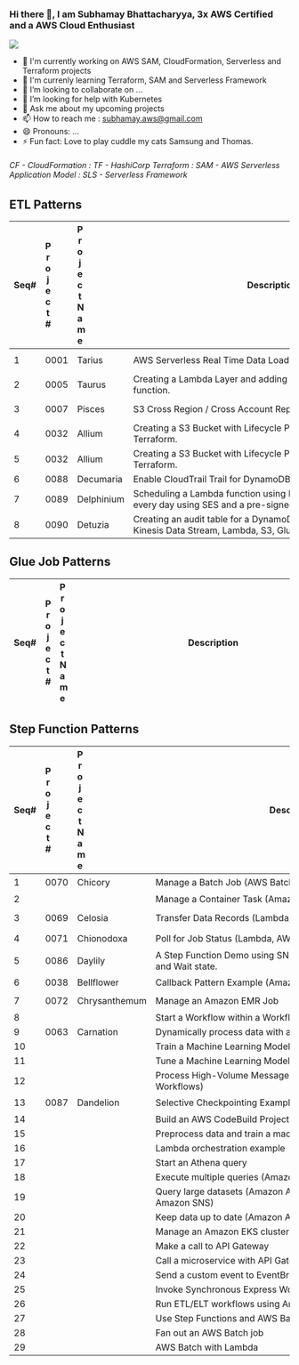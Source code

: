 ### Hi there 👋, I am Subhamay Bhattacharyya, 3x AWS Certified and a AWS Cloud Enthusiast

<!--
**subhamay-cloudworks/subhamay-cloudworks** is a ✨ _special_ ✨ repository because its `README.md` (this file) appears on your GitHub profile.
-->

<img src="https://subhamay-projects-repository-us-east-1.s3.amazonaws.com/github-banner.png">

- 🔭 I'm currently working on AWS SAM, CloudFormation, Serverless and Terraform projects
- 🌱 I'm currenly learning Terraform, SAM and Serverless Framework
- 👯 I’m looking to collaborate on ...
- 🤔 I’m looking for help with Kubernetes
- 💬 Ask me about my upcoming projects
- 📫 How to reach me : subhamay.aws@gmail.com
- 😄 Pronouns: ...
- ⚡ Fun fact: Love to play cuddle my cats Samsung and Thomas.

###### CF - CloudFormation : TF - HashiCorp Terraform : SAM - AWS Serverless Application Model : SLS - Serverless Framework ######

## ETL Patterns
|Seq#|<div style="width:10px">Project#</div>|<div style="width:10px">Project Name</div>|<div style="width:500px">Description</div>|<div style="width:10px">Status</div>|<div style="width:10px">CF</div>|<div style="width:10px">SAM</div>|<div style="width:10px">SLS</div>|<div style="width:10px">TF</div>|
|-|-|-|-|-|-|-|-|-|
|1|0001|Tarius|AWS Serverless Real Time Data Load to DynamoDB.|$${\color{green}Complete}$$|[:white_check_mark:](https://github.com/subhamay-cloudworks/0001-tarius-cft)|[:white_check_mark:](https://github.com/subhamay-cloudworks/0001-tarius-sam)|[:white_check_mark:](https://github.com/subhamay-cloudworks/0001-tarius-sls)|[:white_check_mark:](https://github.com/subhamay-cloudworks/0001-tarius-tf)|
|2|0005|Taurus|Creating a Lambda Layer and adding the same to a Lambda function.|:x:|:x:|[:white_check_mark:](https://github.com/subhamay-cloudworks/0005-taurus-sam)|[:white_check_mark:](https://github.com/subhamay-cloudworks/0005-taurus-sls)|[:white_check_mark:](https://github.com/subhamay-cloudworks/0005-taurus-tf)|
|3|0007|Pisces|S3 Cross Region / Cross Account Replication.|$${\color{green}Complete}$$|[:white_check_mark:](https://github.com/subhamay-cloudworks/0007-pisces-cft)|:no_entry_sign:|:no_entry_sign:|[:white_check_mark:](https://github.com/subhamay-cloudworks/0007-pisces-tf)|
|4|0032|Allium|Creating a S3 Bucket with Lifecycle Policy Configuration using Terraform.|:x:|:x:|:x:|:x:|[:white_check_mark:](https://github.com/subhamay-cloudworks/0032-allium-tf)|
|5|0032|Allium|Creating a S3 Bucket with Lifecycle Policy Configuration using Terraform.|:x:|:x:|:x:|:x:|[:white_check_mark:](https://github.com/subhamay-cloudworks/0032-allium-tf)|
|6|0088|Decumaria|Enable CloudTrail Trail for DynamoDB data events.|:x:|:x:|:x:|:x:|:x:|
|7|0089|Delphinium|Scheduling a Lambda function using EventBridge to send an email every day using SES and a pre-signed URL of an image .|:x:|:x:|:x:|:x:|[:white_check_mark:](https://github.com/subhamay-cloudworks/0090-delphinium-tf)|
|8|0090|Detuzia|Creating an audit table for a DynamoDB table using CloudTrail, Kinesis Data Stream, Lambda, S3, Glue and Athena |:x:|[:white_check_mark:](https://github.com/subhamay-cloudworks/0090-deutzia-cft)|:x:|:x:|:x:|


## Glue Job Patterns
|Seq#|<div style="width:10px">Project#</div>|<div style="width:10px">Project Name</div>|<div style="width:500px">Description</div>|<div style="width:10px">Status</div>|<div style="width:10px">CF</div>|<div style="width:10px">SAM</div>|<div style="width:10px">SLS</div>|<div style="width:10px">TF</div>|
|-|-|-|-|-|-|-|-|-|


## Step Function Patterns

|Seq#|<div style="width:10px">Project#</div>|<div style="width:10px">Project Name</div>|<div style="width:500px">Description</div>|<div style="width:10px">Status</div>|<div style="width:10px">CF</div>|<div style="width:10px">SAM</div>|<div style="width:10px">SLS</div>|<div style="width:10px">TF</div>|
|-|-|-|-|-|-|-|-|-|
|1|0070|Chicory|Manage a Batch Job (AWS Batch, Amazon SNS)|:x:|:x:|:x:|:yellow_circle:|:x:|
|2|||Manage a Container Task (Amazon ECS, Amazon SNS)|:x:|:x:|:x:|:x:|:x:|
|3|0069|Celosia|Transfer Data Records (Lambda, DynamoDB, Amazon SQS)|$${\color{green}Complete}$$|[:white_check_mark:](https://github.com/subhamay-cloudworks/0069-celosia-cft)|[:white_check_mark:](https://github.com/subhamay-cloudworks/0069-celosia-sam)|[:white_check_mark:](https://github.com/subhamay-cloudworks/0069-celosia-sls)|[:white_check_mark:](https://github.com/subhamay-cloudworks/0069-celosia-tf)|
|4|0071|Chionodoxa|Poll for Job Status (Lambda, AWS Batch)|:x:|:x:|:x:|:yellow_circle:|:x:|
|5|0086|Daylily|A Step Function Demo using SNS (Simple Notification Service) and Wait state.|:x:|:x:|[:white_check_mark:](https://github.com/subhamay-cloudworks/0086-daylily-sam)|[:white_check_mark:](https://github.com/subhamay-cloudworks/0086-daylily-sls)|[:white_check_mark:](https://github.com/subhamay-cloudworks/0086-daylily-tf)|
|6|0038|Bellflower|Callback Pattern Example (Amazon SQS, Amazon SNS, Lambda)|:yellow_circle:|[:white_check_mark:](https://github.com/subhamay-cloudworks/0038-bellflower-cft)|[:white_check_mark:](https://github.com/subhamay-cloudworks/0038-bellflower-sam)|[:white_check_mark:](https://github.com/subhamay-cloudworks/0038-bellflower-sls)|:x:|
|7|0072|Chrysanthemum|Manage an Amazon EMR Job|:x:|:x:|:x:|:yellow_circle:|:yellow_circle:|
|8|||Start a Workflow within a Workflow (Step Functions, Lambda)|:x:|:x:|:x:|:x:|:x:|
|9|0063|Carnation|Dynamically process data with a Map state|:x:|[:white_check_mark:](https://github.com/subhamay-cloudworks/0063-carnation-cft)|:x:|:x:|:x:|
|10|||Train a Machine Learning Model|:x:|:x:|:x:|:x:|:x:|
|11|||Tune a Machine Learning Model|:x:|:x:|:x:|:x:|:x:|
|12|||Process High-Volume Messages from Amazon SQS (Express Workflows)|:x:|:x:|:x:|:x:|:x:|
|13|0087|Dandelion|Selective Checkpointing Example (Express Workflows)|:x:|:x:|:x:|:yellow_circle:|:x:|
|14|||Build an AWS CodeBuild Project (CodeBuild, Amazon SNS)|:x:|:x:|:x:|:x:|:x:|
|15|||Preprocess data and train a machine learning model|:x:|:x:|:x:|:x:|:x:|
|16|||Lambda orchestration example|:x:|:x:|:x:|:x:|:x:|
|17|||Start an Athena query|:x:|:x:|:x:|:x:|:x:|
|18|||Execute multiple queries (Amazon Athena, Amazon SNS)|:x:|:x:|:x:|:x:|:x:|
|19|||Query large datasets (Amazon Athena, Amazon S3, AWS Glue, Amazon SNS)|:x:|:x:|:x:|:x:|:x:|
|20|||Keep data up to date (Amazon Athena, Amazon S3, AWS Glue)|:x:|:x:|:x:|:x:|:x:|
|21|||Manage an Amazon EKS cluster|:x:|:x:|:x:|:x:|:x:|
|22|||Make a call to API Gateway|:x:|:x:|:x:|:x:|:x:|
|23|||Call a microservice with API Gateway|:x:|:x:|:x:|:x:|:x:|
|24|||Send a custom event to EventBridge|:x:|:x:|:x:|:x:|:x:|
|25|||Invoke Synchronous Express Workflows|:x:|:x:|:x:|:x:|:x:|
|26|||Run ETL/ELT workflows using Amazon Redshift|:x:|:x:|:x:|:x:|:x:|
|27|||Use Step Functions and AWS Batch with error handling|:x:|:x:|:x:|:x:|:x:|
|28|||Fan out an AWS Batch job|:x:|:x:|:x:|:x:|:x:|
|29|||AWS Batch with Lambda|:x:|:x:|:x:|:x:|:x:|
